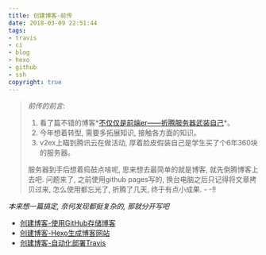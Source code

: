 ```yaml
---
title: 创建博客-前传
date: 2018-03-09 22:51:44
tags:
- travis
- ci
- blog
- hexo
- github
- ssh
copyright: true
---
```



> *前传的前言*: 	
> 1. 看了篇不错的博客*[不仅仅是前端er——折腾服务器武装自己](https://segmentfault.com/a/1190000013242438)*。		
> 2. 今年想着转型, 需要多拓展知识, 接触各方面的知识。		
> 3. v2ex上瞄到腾讯云在做活动, 厚着脸皮假装自己是学生买了个6年360块的服务器。
> 
> 
> 服务器到手后想着捣鼓点啥呢, 思来想去最简单的就是博客, 就先倒腾博客上去吧. 问题来了, 之前使用github pages写的, 换台电脑之后只记得将文章拷贝过来, 怎么使用都忘光了, 折腾了几天, 终于有点小成果. - -!!

*本来想一篇搞定, 奈何发现都挺复杂的, 那就分开写吧*

* [创建博客-使用GitHub存储博客](/blog/2018/03/09/blog2/)
* [创建博客-Hexo生成博客网站](/blog/2018/03/09/blog3/)
* [创建博客-自动化部署Travis](/blog/2018/03/09/blog4/)
